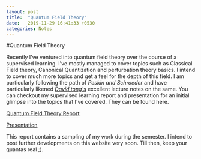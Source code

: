 ```yaml
---
layout: post
title:  "Quantum Field Theory"
date:   2019-11-29 16:41:33 +0530
categories: Notes
---
```

#Quantum Field Theory

Recently I've ventured into quantum field theory over the course of a supervised learning.
I've mostly managed to cover topics such as Classical Field theory, Canonical Quantization and
perturbation theory basics. I intend to cover much more topics and get a feel for the depth of this
field. I am particularly following the path of *Peskin and Schroeder* and have particularly likened
*[David tong's](http://www.damtp.cam.ac.uk/user/tong/qft.html)* excellent lecture notes on the same.
You can checkout my supervised learning report and presentation for an initial glimpse into the topics that I've covered. They can be found here.

[Quantum Field Theory Report](https://drive.google.com/file/d/1LJCvweMcU_W7z4prZagbXjewVtFw4Dxv/view?usp=sharing)

[Presentation](https://drive.google.com/file/d/1LJCvweMcU_W7z4prZagbXjewVtFw4Dxv/view?usp=sharing)

This report contains a sampling of my work during the semester. I intend to post further
developments on this website very soon. Till then, keep your quantas real ;).
